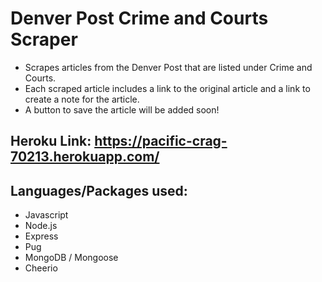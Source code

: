 # Denver Post Crime and Courts Scraper



* Scrapes articles from the Denver Post that are listed under Crime and Courts.
* Each scraped article includes a link to the original article and a link to create a note for the article.
* A button to save the article will be added soon!



## Heroku Link: https://pacific-crag-70213.herokuapp.com/


## Languages/Packages used:

* Javascript
* Node.js
* Express
* Pug
* MongoDB / Mongoose
* Cheerio
